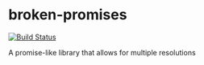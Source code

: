 broken-promises
===============

[![Build Status](https://travis-ci.org/keisans/broken-promises.svg?branch=master)](https://travis-ci.org/keisans/broken-promises)

A promise-like library that allows for multiple resolutions
